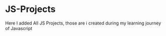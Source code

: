 # JS-Projects
Here I added All JS Projects, those are i created during my learning journey of Javascript 
